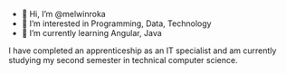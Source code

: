 - 👋 Hi, I’m @melwinroka
- 👀 I’m interested in Programming, Data, Technology
- 🌱 I’m currently learning Angular, Java

I have completed an apprenticeship as an IT specialist and am currently studying my second semester in technical computer science.

